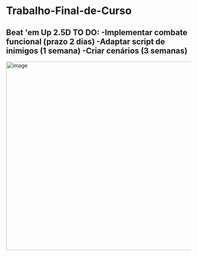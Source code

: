# Trabalho-Final-de-Curso

Beat 'em Up 2.5D
TO DO:
-Implementar combate funcional (prazo 2 dias)
-Adaptar script de inimigos (1 semana)
-Criar cenários (3 semanas)
-

<img width="917" height="515" alt="image" src="https://github.com/user-attachments/assets/3c7a8102-8ffe-4aa0-a26b-2a4230624205" />
